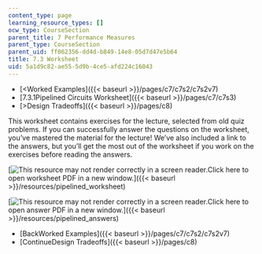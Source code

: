 ```yaml
---
content_type: page
learning_resource_types: []
ocw_type: CourseSection
parent_title: 7 Performance Measures
parent_type: CourseSection
parent_uid: ff062356-dd4d-b849-14e8-05d7d47e5b64
title: 7.3 Worksheet
uid: 5a1d9c82-ae55-5d9b-4ce5-afd224c16043
---
```


*   [\<Worked Examples]({{< baseurl >}}/pages/c7/c7s2/c7s2v7)
*   [7.3.1Pipelined Circuits Worksheet]({{< baseurl >}}/pages/c7/c7s3)
*   [\>Design Tradeoffs]({{< baseurl >}}/pages/c8)

This worksheet contains exercises for the lecture, selected from old quiz problems. If you can successfully answer the questions on the worksheet, you’ve mastered the material for the lecture! We’ve also included a link to the answers, but you’ll get the most out of the worksheet if you work on the exercises before reading the answers.

[![This resource may not render correctly in a screen reader.](/images/inacessible.gif)Click here to open worksheet PDF in a new window.]({{< baseurl >}}/resources/pipelined_worksheet)

[![This resource may not render correctly in a screen reader.](/images/inacessible.gif)Click here to open answer PDF in a new window.]({{< baseurl >}}/resources/pipelined_answers)

*   [BackWorked Examples]({{< baseurl >}}/pages/c7/c7s2/c7s2v7)
*   [ContinueDesign Tradeoffs]({{< baseurl >}}/pages/c8)